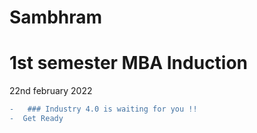 # Sambhram

# 1st semester MBA Induction 

22nd february 2022 

```diff
-   ### Industry 4.0 is waiting for you !!
-  Get Ready
```


